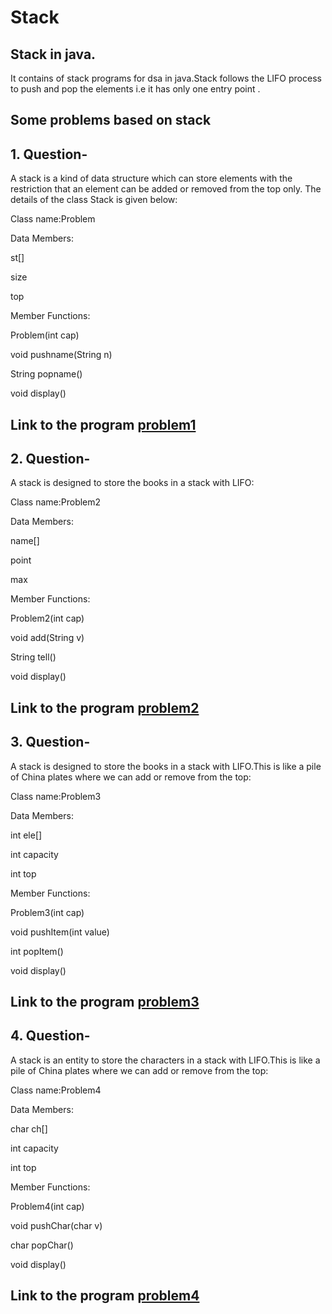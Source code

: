 # Stack
## Stack in java.

It contains of stack programs for dsa in java.Stack follows the LIFO process to push and pop the elements i.e it has only one entry point .

## Some problems based on stack

## 1.  Question- 
 A stack is a kind of data structure which can store elements with the restriction that an element can be added or removed from the top only. The details of the class Stack  is given below:

Class name:Problem

Data Members:

st[]

size

top

Member Functions:

Problem(int cap)

void pushname(String n)

String popname()

void display()
## Link to the program [problem1](https://github.com/IndranjanaChatterjee/stack/blob/main/problem.java)



## 2.  Question- 
A stack is designed to store the books in a stack with LIFO:

Class name:Problem2

Data Members:

name[]

point

max

Member Functions:

Problem2(int cap)

void add(String v)

String tell()

void display()

## Link to the program [problem2](https://github.com/IndranjanaChatterjee/stack/blob/main/problem2.java)



## 3. Question-
A stack is designed to store the books in a stack with LIFO.This is like a pile of China plates where we can add or remove from the top:

Class name:Problem3

Data Members:

int ele[]

int capacity

int top

Member Functions:

Problem3(int cap)

void pushItem(int value)

int popItem()

void display()

## Link to the program [problem3](https://github.com/IndranjanaChatterjee/stack/blob/main/problem3.java)




## 4.  Question-
 A stack is an entity to store the characters in a stack with LIFO.This is like a pile of China plates where we can add or remove from the top:

Class name:Problem4

Data Members:

char  ch[]

int capacity

int top

Member Functions:

Problem4(int cap)

void pushChar(char v)

char popChar()

void display()

## Link to the program [problem4](https://github.com/IndranjanaChatterjee/stack/blob/main/problem4.java)




